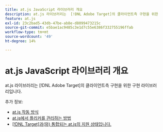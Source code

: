 ```yaml
---
title: at.js JavaScript 라이브러리 개요
description: at.js 라이브러리는  [!DNL Adobe Target]의 클라이언트측 구현을 위한 구현 라이브러리입니다.
feature: at.js
exl-id: 23c2bad5-43db-47be-ab8e-d8099473215c
source-git-commit: e5bae1ac9485c3e1d7c55e6386f332755196ffab
workflow-type: tm+mt
source-wordcount: '49'
ht-degree: 14%

---
```


# at.js JavaScript 라이브러리 개요

at.js 라이브러리는 [!DNL Adobe Target]의 클라이언트측 구현을 위한 구현 라이브러리입니다.

추가 정보:

* [at.js 작동 방식](how-atjs-works.md)
* [at.js에서 플리커를 관리하는 방법](manage-flicker-with-atjs.md)
* [ [!DNL Target]과(와) 통합되는 at.js의 지원 상태입니다.](target-atjs-integrations.md)
